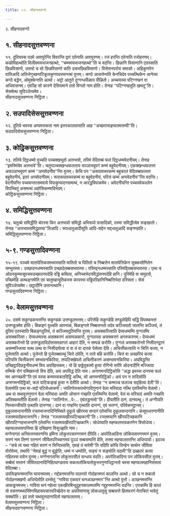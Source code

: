 ```yaml
---
title: ०२. सीहनादवग्गो

---
```

२. सीहनादवग्गो  


## १. सीहनादसुत्तवण्णना

११. दुतियस्स पठमे अवापुरेन्ति विवरन्ति द्वारं एतेनाति अवापुरणम्। रजं हरन्ति एतेनाति रजोहरणम्। कळोपिहत्थोति विलीवमयभाजनहत्थो, ‘‘चम्ममयभाजनहत्थो’’ति च वदन्ति। छिन्नानि विसाणानि एतस्साति छिन्नविसाणो, उसभो च सो छिन्नविसाणो चाति उसभछिन्नविसाणो। विसेसनपरोयं समासो। अहिकुणपेन वातिआदि अतिजेगुच्छप्पटिकूलकुणपदस्सनत्थं वुत्तम्। कण्ठे आसत्तेनाति केनचिदेव पच्चत्थिकेन आनेत्वा कण्ठे बद्धेन, ओमुक्केनाति अत्थो। अट्टो आतुरो दुग्गन्धपीळाय पीळितो। अच्चयस्स पटिग्गण्हनं वा अधिवासनम्। एवञ्हि सो कारणे देसियमाने ततो विगतो नाम होति। तेनाह ‘‘पटिग्गण्हतूति खमतू’’ति। सेसमेत्थ सुविञ्ञेय्यमेव।  
सीहनादसुत्तवण्णना निट्ठिता।  


## २. सउपादिसेससुत्तवण्णना

१२. दुतिये भवस्स अप्पमत्तकता नाम इत्तरकालतायाति आह ‘‘अच्छरासङ्घातमत्तम्पी’’ति।  
सउपादिसेससुत्तवण्णना निट्ठिता।  


## ३. कोट्ठिकसुत्तवण्णना

१३. ततिये दिट्ठधम्मो वुच्चति पच्चक्खभूतो अत्तभावो, तस्मिं वेदितब्बं फलं दिट्ठधम्मवेदनीयम्। तेनाह ‘‘इमस्मिंयेव अत्तभावे’’ति। चतुप्पञ्चक्खन्धफलताय सञ्ञाभवूपगं कम्मं बहुवेदनीयम्। एकक्खन्धफलत्ता असञ्ञाभवूपगं कम्मं ‘‘अप्पवेदनीय’’न्ति वुत्तम्। केचि पन ‘‘अरूपावचरकम्मं बहुकालं वेदितब्बफलत्ता बहुवेदनीयं, इतरं अप्पवेदनीयम्। रूपारूपावचरकम्मं वा बहुवेदनीयं, परित्तं कम्मं अप्पवेदनीय’’न्ति वदन्ति। वेदनीयन्ति पच्चयन्तरसमवाये विपाकुप्पादनसमत्थं, न आरद्धविपाकमेव। अवेदनीयन्ति पच्चयवेकल्लेन विपच्चितुं असमत्थं अहोसिकम्मादिभेदम्।  
कोट्ठिकसुत्तवण्णना निट्ठिता।  


## ४. समिद्धिसुत्तवण्णना

१४. चतुत्थे समिद्धीति थेरस्स किर अत्तभावो समिद्धो अभिरूपो पासादिको, तस्मा समिद्धीत्वेव सङ्खातो। तेनाह ‘‘अत्तभावसमिद्धताया’’तिआदि। रूपधातुआदीसूति आदि-सद्देन सद्दधातुआदिं सङ्गण्हाति।  
समिद्धिसुत्तवण्णना निट्ठिता।  


## ५-९. गण्डसुत्तादिवण्णना

१५-१९. पञ्चमे मातापेत्तिकसम्भवस्साति मातितो च पितितो च निब्बत्तेन मातापेत्तिकेन सुक्कसोणितेन सम्भूतस्स। उच्छादनधम्मस्साति उच्छादेतब्बसभावस्स। परिमद्दनधम्मस्साति परिमद्दितब्बसभावस्स। एत्थ च ओदनकुम्मासूपचयउच्छादनपदेहि वड्ढि कथिता, अनिच्चभेदनविद्धंसनपदेहि हानि। पुरिमेहि वा समुदयो, पच्छिमेहि अत्थङ्गमोति एवं चातुमहाभूतिकस्स कायस्स वड्ढिपरिहानिनिब्बत्तिभेदा दस्सिता। सेसं सुविञ्ञेय्यमेव। छट्ठादीनि उत्तानत्थानि।  
गण्डसुत्तादिवण्णना निट्ठिता।  


## १०. वेलामसुत्तवण्णना

२०. दसमे सकुण्डकभत्तन्ति सकुण्डकं उत्तण्डुलभत्तम्। परित्तेहि सकुण्डेहि तण्डुलेहिपि सद्धिं विपक्कभत्तं उत्तण्डुलमेव होति। बिळङ्गं वुच्चति आरनाळं, बिळङ्गतो निब्बत्तनतो तदेव कञ्जियतो जातन्ति कञ्जियं, तं दुतियं एतस्साति बिळङ्गदुतियं, तं कञ्जियदुतियन्ति वुत्तम्। असक्करित्वाति देय्यधम्मम्पि पुग्गलम्पि असक्करित्वा। देय्यधम्मस्स असक्करणं असम्पन्नकारो, पुग्गलस्स असक्करणं अगरुकरणम्। देय्यधम्मं असक्करोन्तो हि उत्तण्डुलादिदोससमन्नागतं आहारं देति, न सम्पन्नं करोति। पुग्गलं असक्करोन्तो निसीदनट्ठानं असम्मज्जित्वा यत्थ तत्थ वा निसीदापेत्वा यं वा तं वा दारकं पेसेत्वा देति। अचित्तीकत्वाति न चित्तिं कत्वा, न पूजेत्वाति अत्थो। पूजेन्तो हि पूजेतब्बवत्थुं चित्ते ठपेति, न ततो बहि करोति। चित्तं वा अच्छरियं कत्वा पटिपत्ति चित्तीकरणं सम्भावनकिरिया, तप्पटिक्खेपतो अचित्तीकरणं असम्भावनकिरिया। अपविद्धन्ति उच्छिट्ठादिछड्डनीयधम्मं विय अवखित्तकम्। यो हि छड्डेतुकामो हुत्वा रोगिनो सरीरे ओदनादीनि मज्जित्वा वम्मिके रोगं पक्खिपन्तो विय देति, अयं अपविद्धं देति नाम। अनागमनदिट्ठिकोति ‘‘अद्धा इमस्स दानस्स फलं मम आगच्छती’’ति एवं यस्स कम्मस्सकतदिट्ठि अत्थि, सो आगमनदिट्ठिको। अयं पन न तादिसोति अनागमनदिट्ठिको, फलं पाटिकङ्खं हुत्वा न देतीति अत्थो। तेनाह ‘‘न कम्मञ्च फलञ्च सद्दहित्वा देती’’ति।  
वेलामोति एत्थ मा-सद्दो पटिसेधवचनो। जातिगोत्तरूपभोगादिगुणानं वेला मरियादा नत्थि एतस्मिन्ति वेलामो। अथ वा यथावुत्तगुणानं वेला मरियादा अमति ओसानं गच्छति एतस्मिन्ति वेलामो, वेलं वा मरियादं अमति गच्छति अतिक्कमतीति वेलामो। तेनाह ‘‘जातिगोत्त…पे॰… एवंलद्धनामो’’ति। दीयतीति दानं, दानवत्थु। तं अग्गीयति निस्सज्जीयति एत्थाति दानग्गम्। दानं वा गण्हन्ति एत्थाति दानग्गं, एवं भत्तग्गं, परिवेसनट्ठानम्। दुकूलसन्दनानीति रजतभाजनादिनिस्सिते दुकूले खीरस्स सन्दनं एतेसन्ति दुकूलसन्दनानि। कंसूपधारणानीति रजतमयदोहभाजनानि। तेनाह ‘‘रजतमयखीरपटिच्छकानी’’ति। रजतमयानि खीरपटिच्छकानि खीरपटिग्गहभाजनानि एतेसन्ति रजतमयखीरपटिच्छकानि। सोधेय्याति महप्फलभावकरणेन विसोधेय्य। महप्फलभावप्पत्तिया हि दक्खिणा विसुज्झति नाम।  
मग्गेनागतं अनिवत्तनसरणन्ति इमिना लोकुत्तरसरणगमनं दीपेति। अपरेतिआदिना लोकियसरणगमनं वुत्तम्। सरणं नाम तिण्णं रतनानं जीवितपरिच्चागमयं पुञ्ञं सब्बसम्पत्तिं देति, तस्मा महप्फलतरन्ति अधिप्पायो। इदञ्च – ‘‘सचे त्वं यथा गहितं सरणं न भिन्दिस्ससि, एवाहं तं मारेमी’’ति यदिपि कोचि तिण्हेन सत्थेन जीविता वोरोपेय्य, तथापि ‘‘नेवाहं बुद्धं न बुद्धोति, धम्मं न धम्मोति, सङ्घं न सङ्घोति वदामी’’ति दळ्हतरं कत्वा गहितस्स वसेन वुत्तम्। मग्गेनागतन्ति लोकुत्तरसीलं सन्धाय वदति। अपरेतिआदिना पन लोकियसीलं वुत्तम्। सब्बेसं सत्तानं जीवितदानादिनिहितदण्डताय सकललोकियलोकुत्तरगुणाधिट्ठानतो चस्स महप्फलमहानिसंसता वेदितब्बा।  
उपसिङ्घनमत्तन्ति घायनमत्तम्। गद्दोहनमत्तन्ति पाठन्तरे गोदोहनमत्तं कालन्ति अत्थो। सो च न सकलो गोदोहनक्खणो अधिप्पेतोति दस्सेतुं ‘‘गाविया एकवारं थनअञ्छनमत्त’’न्ति अत्थो वुत्तो। अञ्छनमत्तन्ति आकड्ढनमत्तम्। गाविया थनं गहेत्वा एकखीरबिन्दुदुहनकालमत्तम्पि गद्दुहनमत्तन्ति वदन्ति। एत्तकम्पि हि कालं यो वसनगब्भपरिवेणविहारूपचारपरिच्छेदेन वा अपरिमाणासु लोकधातूसु सब्बसत्ते हितफरणं मेत्तचित्तं भावेतुं सक्कोति। इदं ततो यथावुत्तदानादितो महप्फलतरम्।  
वेलामसुत्तवण्णना निट्ठिता।  
सीहनादवग्गवण्णना निट्ठिता।  